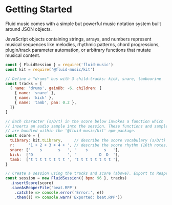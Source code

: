 # Getting Started

Fluid music comes with a simple but powerful music notation system built around
JSON objects.

JavaScript objects containing strings, arrays, and numbers represent musical
sequences like melodies, rhythmic patterns, chord progressions,
plugin/track parameter automation, or arbitrary functions that mutate musical
content.

```javascript
const { FluidSession } = require('fluid-music')
const kit = require('@fluid-music/kit')

// Define a "drums" bus with 3 child-tracks: kick, snare, tambourine
const tracks = [
  { name: 'drums', gainDb: -6, children: [
    { name: 'snare' },
    { name: 'kick' },
    { name: 'tamb', pan: 0.2 },
  ]}
]

// Each character (s/D/t) in the score below invokes a function which
// inserts an audio sample into the session. These functions and samples
// are bundled within the '@fluid-music/kit' npm package.
const score = {
  tLibrary: kit.tLibrary,     // describe the score vocabulary (s/D/t)
  r:      '1 + 2 + 3 + 4 + ', // describe the score rhythm (16th notes)
  snare: ['    s       s   ', '    s       s   '],
  kick:  ['D               ', '          D  D  '],
  tamb:  ['t t t t t t t t ', 't t t t t t t t '],
}

// Create a session using the tracks and score (above). Export to Reaper.
const session = new FluidSession({ bpm: 96 }, tracks)
  .insertScore(score)
  .saveAsReaperFile('beat.RPP')
    .catch(e => console.error('Error:', e))
    .then(() => console.warn('Exported: beat.RPP'))
```
